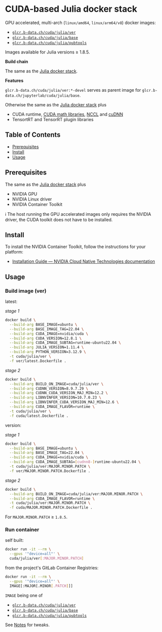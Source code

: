 # CUDA-based Julia docker stack

GPU accelerated, multi-arch (`linux/amd64`, `linux/arm64/v8`) docker images:

* [`glcr.b-data.ch/cuda/julia/ver`](https://gitlab.b-data.ch/cuda/julia/ver/container_registry)
* [`glcr.b-data.ch/cuda/julia/base`](https://gitlab.b-data.ch/cuda/julia/base/container_registry)
* [`glcr.b-data.ch/cuda/julia/pubtools`](https://gitlab.b-data.ch/cuda/julia/pubtools/container_registry)

Images available for Julia versions ≥ 1.8.5.

**Build chain**

The same as the [Julia docker stack](README.md#julia-docker-stack).

**Features**

`glcr.b-data.ch/cuda/julia/ver:*-devel` serves as parent image for
`glcr.b-data.ch/jupyterlab/cuda/julia/base`.

Otherwise the same as the [Julia docker stack](README.md#julia-docker-stack) plus

* CUDA runtime,
  [CUDA math libraries](https://developer.nvidia.com/gpu-accelerated-libraries),
  [NCCL](https://developer.nvidia.com/nccl) and
  [cuDNN](https://developer.nvidia.com/cudnn)
* TensortRT and TensorRT plugin libraries

## Table of Contents

* [Prerequisites](#prerequisites)
* [Install](#install)
* [Usage](#usage)

## Prerequisites

The same as the [Julia docker stack](README.md#prerequisites) plus

* NVIDIA GPU
* NVIDIA Linux driver
* NVIDIA Container Toolkit

:information_source: The host running the GPU accelerated images only requires
the NVIDIA driver, the CUDA toolkit does not have to be installed.

## Install

To install the NVIDIA Container Toolkit, follow the instructions for your
platform:

* [Installation Guide &mdash; NVIDIA Cloud Native Technologies documentation](https://docs.nvidia.com/datacenter/cloud-native/container-toolkit/install-guide.html#supported-platforms)

## Usage

### Build image (ver)

latest:

*stage 1*

```bash
docker build \
  --build-arg BASE_IMAGE=ubuntu \
  --build-arg BASE_IMAGE_TAG=22.04 \
  --build-arg CUDA_IMAGE=nvidia/cuda \
  --build-arg CUDA_VERSION=12.8.1 \
  --build-arg CUDA_IMAGE_SUBTAG=runtime-ubuntu22.04 \
  --build-arg JULIA_VERSION=1.11.4 \
  --build-arg PYTHON_VERSION=3.12.9 \
  -t cuda/julia/ver \
  -f ver/latest.Dockerfile .
```

*stage 2*

```bash
docker build \
  --build-arg BUILD_ON_IMAGE=cuda/julia/ver \
  --build-arg CUDNN_VERSION=8.9.7.29 \
  --build-arg CUDNN_CUDA_VERSION_MAJ_MIN=12.2 \
  --build-arg LIBNVINFER_VERSION=10.7.0.23 \
  --build-arg LIBNVINFER_CUDA_VERSION_MAJ_MIN=12.6 \
  --build-arg CUDA_IMAGE_FLAVOR=runtime \
  -t cuda/julia/ver \
  -f cuda/latest.Dockerfile .
```

version:

*stage 1*

```bash
docker build \
  --build-arg BASE_IMAGE=ubuntu \
  --build-arg BASE_IMAGE_TAG=22.04 \
  --build-arg CUDA_IMAGE=nvidia/cuda \
  --build-arg CUDA_IMAGE_SUBTAG=[cudnn8-]runtime-ubuntu22.04 \
  -t cuda/julia/ver:MAJOR.MINOR.PATCH \
  -f ver/MAJOR.MINOR.PATCH.Dockerfile .
```

*stage 2*

```bash
docker build \
  --build-arg BUILD_ON_IMAGE=cuda/julia/ver:MAJOR.MINOR.PATCH \
  --build-arg CUDA_IMAGE_FLAVOR=runtime \
  -t cuda/julia/ver:MAJOR.MINOR.PATCH \
  -f cuda/MAJOR.MINOR.PATCH.Dockerfile .
```

For `MAJOR.MINOR.PATCH` ≥ `1.8.5`.

### Run container

self built:

```bash
docker run -it --rm \
  --gpus '"device=all"' \
  cuda/julia/ver[:MAJOR.MINOR.PATCH]
```

from the project's GitLab Container Registries:

```bash
docker run -it --rm \
  --gpus '"device=all"' \
  IMAGE[:MAJOR[.MINOR[.PATCH]]]
```

`IMAGE` being one of

* [`glcr.b-data.ch/cuda/julia/ver`](https://gitlab.b-data.ch/cuda/julia/ver/container_registry)
* [`glcr.b-data.ch/cuda/julia/base`](https://gitlab.b-data.ch/cuda/julia/base/container_registry)
* [`glcr.b-data.ch/cuda/julia/pubtools`](https://gitlab.b-data.ch/cuda/julia/pubtools/container_registry)

See [Notes](NOTES.md) for tweaks.
